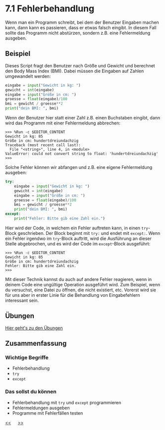 # 7.1 Fehlerbehandlung

Wenn man ein Programm schreibt, bei dem der Benutzer Eingaben machen kann, 
dann kann es passieren, dass er etwas falsch eingibt. 
In diesem Fall sollte das Programm nicht abstürzen, 
sondern z.B. eine Fehlermeldung ausgeben.

## Beispiel
Dieses Script fragt den Benutzer nach Größe und Gewicht
und berechnet den Body Mass Index (BMI).
Dabei müssen die Eingaben auf Zahlen umgewandelt werden:

```python
eingabe = input("Gewicht in kg: ")
gewicht = int(eingabe)
eingabe = input("Größe in cm: ")
groesse = float(eingabe)/100
bmi = gewicht / groesse**2
print("dein BMI: ", bmi)
```

Wenn der Benutzer hier statt einer Zahl z.B. einen Buchstaben eingibt,
dann wird das Programm mit einer Fehlermeldung abbrechen:

```
>>> %Run -c $EDITOR_CONTENT
Gewicht in kg: 85
Größe in cm: hundertdreiundachzig
Traceback (most recent call last):
  File "<string>", line 4, in <module>
ValueError: could not convert string to float: 'hundertdreiundachzig'
>>> 
```

Solche Fehler können wir abfangen und z.B. eine eigene Fehlermeldung ausgeben:

```python
try:
    eingabe = input("Gewicht in kg: ")
    gewicht = int(eingabe)
    eingabe = input("Größe in cm: ")
    groesse = float(eingabe)/100
    bmi = gewicht / groesse**2
    print("dein BMI: ", bmi)
except:
    print("Fehler: Bitte gib eine Zahl ein.")
``` 

Hier wird der Code, in welchem ein Fehler auftreten kann, 
in einen `try`-Block geschrieben. Der Block beginnt mit `try:` und endet mit `except:`.
Wenn ein Fehler irgendwo im `try`-Block auftritt, 
wird die Ausführung an dieser Stelle abgebrochen, 
und es wird der Code im `except`-Block ausgeführt:

```
>>> %Run -c $EDITOR_CONTENT
Gewicht in kg: 85
Größe in cm: hundertdreiundachzig
Fehler: Bitte gib eine Zahl ein.
>>> 
```

Mit dieser Technik kannst du auch auf andere Fehler reagieren,
wenn in deinem Code eine ungültige Operation ausgeführt wird.
Zum Beispiel, wenn du versuchst, eine Datei zu öffnen, die nicht existiert, etc.
Vorerst wird sie für uns aber in erster Linie für die Behandlung von 
Eingabefehlern interessant sein.


## Übungen 
[Hier geht's zu den Übungen](../uebungen/UE_7.1_Fehlerbehandlung.md)

## Zusammenfassung
### Wichtige Begriffe
- Fehlerbehandlung
- `try`
- `except`


### Das sollst du können
- Fehlerbehandlung mit `try` und `except` programmieren
- Fehlermeldungen ausgeben
- Programme mit Fehlerfällen testen

[<<](07.0_EinAusgabe.md) &emsp; [>>](08.0_IfElse.md)
